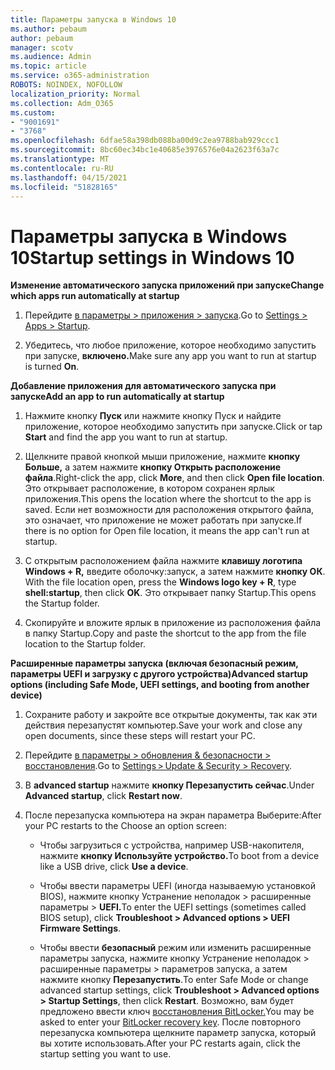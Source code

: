 ```yaml
---
title: Параметры запуска в Windows 10
ms.author: pebaum
author: pebaum
manager: scotv
ms.audience: Admin
ms.topic: article
ms.service: o365-administration
ROBOTS: NOINDEX, NOFOLLOW
localization_priority: Normal
ms.collection: Adm_O365
ms.custom:
- "9001691"
- "3768"
ms.openlocfilehash: 6dfae58a398db088ba00d9c2ea9788bab929ccc1
ms.sourcegitcommit: 8bc60ec34bc1e40685e3976576e04a2623f63a7c
ms.translationtype: MT
ms.contentlocale: ru-RU
ms.lasthandoff: 04/15/2021
ms.locfileid: "51828165"
---
```

# <a name="startup-settings-in-windows-10"></a><span data-ttu-id="ffb88-102">Параметры запуска в Windows 10</span><span class="sxs-lookup"><span data-stu-id="ffb88-102">Startup settings in Windows 10</span></span>

<span data-ttu-id="ffb88-103">**Изменение автоматического запуска приложений при запуске**</span><span class="sxs-lookup"><span data-stu-id="ffb88-103">**Change which apps run automatically at startup**</span></span>

1. <span data-ttu-id="ffb88-104">Перейдите [в параметры > приложения > запуска](ms-settings:startupapps?activationSource=GetHelp).</span><span class="sxs-lookup"><span data-stu-id="ffb88-104">Go to [Settings > Apps > Startup](ms-settings:startupapps?activationSource=GetHelp).</span></span>

2. <span data-ttu-id="ffb88-105">Убедитесь, что любое приложение, которое необходимо запустить при запуске, **включено.**</span><span class="sxs-lookup"><span data-stu-id="ffb88-105">Make sure any app you want to run at startup is turned **On**.</span></span>

<span data-ttu-id="ffb88-106">**Добавление приложения для автоматического запуска при запуске**</span><span class="sxs-lookup"><span data-stu-id="ffb88-106">**Add an app to run automatically at startup**</span></span>

1. <span data-ttu-id="ffb88-107">Нажмите кнопку **Пуск** или нажмите кнопку Пуск и найдите приложение, которое необходимо запустить при запуске.</span><span class="sxs-lookup"><span data-stu-id="ffb88-107">Click or tap **Start** and find the app you want to run at startup.</span></span>

2. <span data-ttu-id="ffb88-108">Щелкните правой кнопкой мыши приложение, нажмите **кнопку Больше,** а затем нажмите **кнопку Открыть расположение файла**.</span><span class="sxs-lookup"><span data-stu-id="ffb88-108">Right-click the app, click **More**, and then click **Open file location**.</span></span> <span data-ttu-id="ffb88-109">Это открывает расположение, в котором сохранен ярлык приложения.</span><span class="sxs-lookup"><span data-stu-id="ffb88-109">This opens the location where the shortcut to the app is saved.</span></span> <span data-ttu-id="ffb88-110">Если нет возможности для расположения открытого файла, это означает, что приложение не может работать при запуске.</span><span class="sxs-lookup"><span data-stu-id="ffb88-110">If there is no option for Open file location, it means the app can't run at startup.</span></span>

3. <span data-ttu-id="ffb88-111">С открытым расположением файла нажмите **клавишу логотипа Windows + R,** введите оболочку:запуск, а затем нажмите **кнопку ОК**. </span><span class="sxs-lookup"><span data-stu-id="ffb88-111">With the file location open, press the **Windows logo key  + R**, type **shell:startup**, then click **OK**.</span></span> <span data-ttu-id="ffb88-112">Это открывает папку Startup.</span><span class="sxs-lookup"><span data-stu-id="ffb88-112">This opens the Startup folder.</span></span>

4. <span data-ttu-id="ffb88-113">Скопируйте и вложите ярлык в приложение из расположения файла в папку Startup.</span><span class="sxs-lookup"><span data-stu-id="ffb88-113">Copy and paste the shortcut to the app from the file location to the Startup folder.</span></span>

<span data-ttu-id="ffb88-114">**Расширенные параметры запуска (включая безопасный режим, параметры UEFI и загрузку с другого устройства)**</span><span class="sxs-lookup"><span data-stu-id="ffb88-114">**Advanced startup options (including Safe Mode, UEFI settings, and booting from another device)**</span></span>

1. <span data-ttu-id="ffb88-115">Сохраните работу и закройте все открытые документы, так как эти действия перезапустят компьютер.</span><span class="sxs-lookup"><span data-stu-id="ffb88-115">Save your work and close any open documents, since these steps will restart your PC.</span></span>

2. <span data-ttu-id="ffb88-116">Перейдите [в параметры > обновления & безопасности > восстановления](ms-settings:recovery?activationSource=GetHelp).</span><span class="sxs-lookup"><span data-stu-id="ffb88-116">Go to [Settings > Update & Security > Recovery](ms-settings:recovery?activationSource=GetHelp).</span></span>

3. <span data-ttu-id="ffb88-117">В **advanced startup** нажмите **кнопку Перезапустить сейчас**.</span><span class="sxs-lookup"><span data-stu-id="ffb88-117">Under **Advanced startup**, click **Restart now**.</span></span> 

4. <span data-ttu-id="ffb88-118">После перезапуска компьютера на экран параметра Выберите:</span><span class="sxs-lookup"><span data-stu-id="ffb88-118">After your PC restarts to the Choose an option screen:</span></span>

    - <span data-ttu-id="ffb88-119">Чтобы загрузиться с устройства, например USB-накопителя, нажмите **кнопку Используйте устройство.**</span><span class="sxs-lookup"><span data-stu-id="ffb88-119">To boot from a device like a USB drive, click **Use a device**.</span></span>

    - <span data-ttu-id="ffb88-120">Чтобы ввести параметры UEFI (иногда называемую установкой BIOS), нажмите кнопку Устранение неполадок > расширенные параметры > **UEFI.**</span><span class="sxs-lookup"><span data-stu-id="ffb88-120">To enter the UEFI settings (sometimes called BIOS setup), click **Troubleshoot > Advanced options > UEFI Firmware Settings**.</span></span> 

    - <span data-ttu-id="ffb88-121">Чтобы ввести **безопасный** режим или изменить расширенные параметры запуска, нажмите кнопку Устранение неполадок > расширенные параметры > параметров запуска, а затем нажмите кнопку **Перезапустить**.</span><span class="sxs-lookup"><span data-stu-id="ffb88-121">To enter Safe Mode or change advanced startup settings, click **Troubleshoot > Advanced options > Startup Settings**, then click **Restart**.</span></span> <span data-ttu-id="ffb88-122">Возможно, вам будет предложено ввести ключ [восстановления BitLocker.](https://support.microsoft.com/help/4026181/windows-10-find-my-bitlocker-recovery-key)</span><span class="sxs-lookup"><span data-stu-id="ffb88-122">You may be asked to enter your [BitLocker recovery key](https://support.microsoft.com/help/4026181/windows-10-find-my-bitlocker-recovery-key).</span></span> <span data-ttu-id="ffb88-123">После повторного перезапуска компьютера щелкните параметр запуска, который вы хотите использовать.</span><span class="sxs-lookup"><span data-stu-id="ffb88-123">After your PC restarts again, click the startup setting you want to use.</span></span>